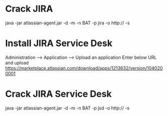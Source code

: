 # Crack JIRA
java -jar atlassian-agent.jar -d -m <email> -n BAT -p jira -o http://<server-ip> -s <server-ip>


# Install JIRA Service Desk
Administration --> Application --> Upload an application
Enter below URL and upload
https://marketplace.atlassian.com/download/apps/1213632/version/1040200001


# Crack JIRA Service Desk
java -jar atlassian-agent.jar -d -m <email> -n BAT -p jsd -o http://<server-ip> -s <server-ip>
